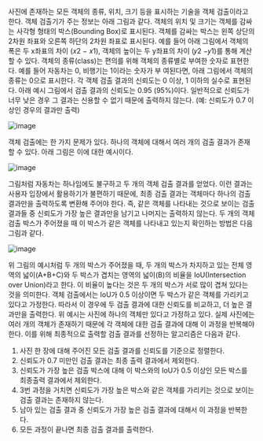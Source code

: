 사진에 존재하는 모든 객체의 종류, 위치, 크기 등을 표시하는 기술을 객체 검출이라고 한다. 객체 검출기가 주는 정보는 아래 그림과 같다. 객체의 위치 및 크기는 객체를 감싸는 사각형 형태의 박스(Bounding Box)로 표시된다. 객체를 감싸는 박스는 왼쪽 상단의 2차원 좌표와 오른쪽 하단의 2차원 좌표로 표시된다. 예를 들어 아래 그림에서 객체의 폭은 두 x좌표의 차이 (𝑥2 − 𝑥1), 객체의 높이는 두 y좌표의 차이 (𝑦2 −𝑦1)를 통해 계산할 수 있다. 객체의 종류(class)는 편의를 위해 객체의 종류별로 부여한 숫자로 표현한다. 예를 들어 자동차는 0, 비행기는 1이라는 숫자가 부 여된다면, 아래 그림에서 객체의 종류는 0으로 표시한다. 각 객체 검출 결과의 신뢰도는 0 이상, 1 이하의 실수로 표현된다. 아래 예시 그림에서 검출 결과의 신뢰도는 0.95 (95%)이다. 일반적으로 신뢰도가 너무 낮은 경우 그 결과는 신용할 수 없기 때문에 출력하지 않는다. (예: 신뢰도가 0.7 이상인 경우의 결과만 출력)

![image](https://github.com/thstnwl/Project/assets/134991210/805b72e7-2fe2-4396-98bb-b0e7c7ab9334)

객체 검출에는 한 가지 문제가 있다. 하나의 객체에 대해서 여러 개의 검출 결과가 존재할 수 있다. 아래 그림은 이에 대한 예시이다.

![image](https://github.com/thstnwl/Project/assets/134991210/00a746b9-eeb6-4cf1-acf2-d05828a3c239)

그림처럼 자동차는 하나임에도 불구하고 두 개의 객체 검출 결과를 얻었다. 이런 결과는 사용자 입장에서 활용하기가 불편하기 때문에, 최종 검출 결과는 객체마다 하나의 검출 결과만을 출력하도록 변환해 주어야 한다. 즉, 같은 객체를 나타내는 것으로 보이는 검출 결과들 중 신뢰도가 가장 높은 결과만을 남기고 나머지는 출력하지 않는다. 두 개의 객체 검출 박스가 주어졌을 때 이 박스가 같은 객체를 나타내고 있는지 확인하는 방법은 다음 그림과 같다.

![image](https://github.com/thstnwl/Project/assets/134991210/77391d56-48e6-4074-a743-f93955002da3)

위 그림의 예시처럼 두 개의 박스가 주어졌을 때, 두 개의 박스가 차지하고 있는 전체 영역의 넓이(A+B+C)와 두 박스가 겹치는 영역의 넓이(B)의 비율을 IoU(Intersection over Union)라고 한다. 이 비율이 높다는 것은 두 개의 박스가 서로 많이 겹쳐 있다는 것을 의미한다. 객체 검출에서는 IoU가 0.5 이상이면 두 박스가 같은 객체를 가리키고 있다고 가정한다. 따라서 이 경우에 두 검출 결과에 대한 신뢰도를 비교하고, 더 높은 결과만을 출력한다.
위 예시는 사진에 하나의 객체만 있다고 가정하고 있다. 실제 사진에는 여러 개의 객체가 존재하기 때문에 각 객체에 대한 검출 결과에 대해 이 과정을 반복해야 한다. 이를 위해 최종적으로 출력할 검출 결과를 선정하는 알고리즘은 다음과 같다.

1. 사진 한 장에 대해 주어진 모든 검출 결과를 신뢰도를 기준으로 정렬한다.
2. 신뢰도가 0.7 미만인 검출 결과는 최종 출력 결과에서 제외한다.
3. 신뢰도가 가장 높은 검출 박스에 대해 이 박스와의 IoU가 0.5 이상인 모든 박스를 최종출력 결과에서 제외한다.
4. 3번 과정을 거치면 신뢰도가 가장 높은 박스와 같은 객체를 가리키는 것으로 보이는 검출 결과는 존재하지 않는다.
5. 남아 있는 검출 결과 중 신뢰도가 가장 높은 검출 결과에 대해서 이 과정을 반복한다.
6. 모든 과정이 끝나면 최종 검출 결과를 출력한다.



